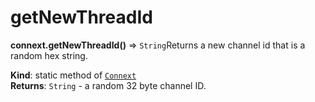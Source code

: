 # getNewThreadId

**connext.getNewThreadId\(\)** ⇒ `String`Returns a new channel id that is a random hex string.

**Kind**: static method of [`Connext`](./#Connext)  
**Returns**: `String` - a random 32 byte channel ID.  


